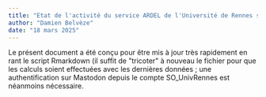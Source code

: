 ```yaml
---
title: "Etat de l'activité du service ARDEL de l'Université de Rennes sur Mastodon"
author: "Damien Belvèze"
date: "18 mars 2025"
---
```


Le présent document a été conçu pour être mis à jour très rapidement en rant le script Rmarkdown (il suffit de "tricoter" à nouveau le fichier pour que les calculs soient effectuées avec les dernières données ; une authentification sur Mastodon depuis le compte SO_UnivRennes est néanmoins nécessaire. 
